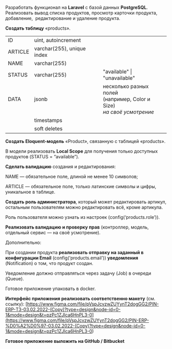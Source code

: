 Разработать функционал на **Laravel** c базой данных **PostgreSQL**.  
Реализовать вывод списка продуктов, просмотр карточки продукта, добавление,  редактирование и удаление продукта.

**Создать таблицу** «products».

<table><tbody><tr><td>ID</td><td>uint, autoincrement</td><td>&nbsp;</td></tr><tr><td>ARTICLE</td><td>varchar(255), unique index</td><td>&nbsp;</td></tr><tr><td>NAME</td><td>varchar(255)</td><td>&nbsp;</td></tr><tr><td>STATUS</td><td>varchar(255)</td><td>"available" | "unavailable"</td></tr><tr><td>DATA</td><td>jsonb</td><td>несколько разных полей&nbsp;<br>(например, Color и Size)&nbsp;<br><i>на своё усмотрение</i></td></tr><tr><td>&nbsp;</td><td>timestamps</td><td>&nbsp;</td></tr><tr><td>&nbsp;</td><td>soft deletes</td><td>&nbsp;</td></tr></tbody></table>

**Создать Eloquent-модель** «Product», связанную с таблицей «products».

В модели реализовать **Local Scope** для получения только доступных продуктов (STATUS = “available”).

**Сделать валидацию** создания и редактирования:

NAME — обязательное поле, длиной не менее 10 символов;

ARTICLE — обязательное поле, только латинские символы и цифры, уникальное в таблице.

**Создать роль администратора**, который может редактировать артикул, остальным пользователям можно редактировать всё, кроме артикула.

Роль пользователя можно узнать из настроек (config(‘products.role’)).

**Реализовать валидацию и проверку прав** (контроллер, модель, отдельный сервис — на своё усмотрение).

Дополнительно:

При создании продукта **реализовать отправку на заданный в конфигурации Email** (config(‘products.email’)) **уведомления** (Notification) о том, что продукт создан.

Уведомление должно отправляться через задачу (Job) в очереди (Queue).

Готовое приложение упаковать в docker.

**Интерфейс приложения реализовать соответственно макету** (см. ссылку): [https://www.figma.com/file/pVspJcvzwZUYynT2dogGG2/PIN-ERP-ТЗ-03.02.2022-(Copy)?type=design&node-id=0-1&mode=design&t=pzPc1ZJlca6HnPL3-0](<https://www.figma.com/file/pVspJcvzwZUYynT2dogGG2/PIN-ERP-%D0%A2%D0%97-03.02.2022-(Copy)?type=design&node-id=0-1&mode=design&t=pzPc1ZJlca6HnPL3-0>)

**Готовое приложение выложить на GitHub / Bitbucket**
